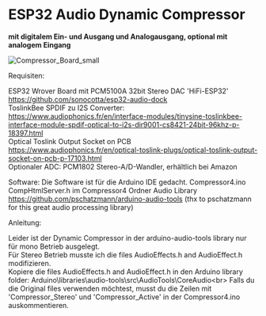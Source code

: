 # ESP32 Audio Dynamic Compressor
<b>mit digitalem Ein- und Ausgang und Analogausgang, optional mit analogem Eingang</b>

![Compressor_Board_small](https://github.com/user-attachments/assets/570caf30-9aeb-4b0c-b139-afd848521b73)

Requisiten:

ESP32 Wrover Board mit PCM5100A 32bit Stereo DAC 'HiFi-ESP32' https://github.com/sonocotta/esp32-audio-dock<br>
ToslinkBee SPDIF zu I2S Converter:<br> 
https://www.audiophonics.fr/en/interface-modules/tinysine-toslinkbee-interface-module-spdif-optical-to-i2s-dir9001-cs8421-24bit-96khz-p-18397.html<br>
Optical Toslink Output Socket on PCB<br>
https://www.audiophonics.fr/en/optical-toslink-plugs/optical-toslink-output-socket-on-pcb-p-17103.html<br>
Optionaler ADC: PCM1802 Stereo-A/D-Wandler, erhältlich bei Amazon

Software: 
Die Software ist für die Arduino IDE gedacht.
Compressor4.ino
CompHtmlServer.h im Compressor4 Ordner
Audio Library https://github.com/pschatzmann/arduino-audio-tools (thx to pschatzmann for this great audio processing library)

Anleitung:

Leider ist der Dynamic Compressor in der arduino-audio-tools library nur für mono Betrieb ausgelegt.<br>
Für Stereo Betrieb musste ich die files AudioEffects.h and AudioEffect.h modifizieren.<br>
Kopiere die files AudioEffects.h and AudioEffect.h in den Arduino library folder: Arduino\libraries\audio-tools\src\AudioTools\CoreAudio\<br>
Falls du die Original files verwenden möchtest, musst du die Zeilen mit 'Compressor_Stereo' und 'Compressor_Active' in der Compressor4.ino auskommentieren.<br>
